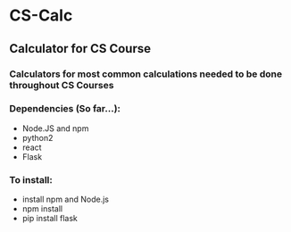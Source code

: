 # CS-Calc
## Calculator for CS Course
### Calculators for most common calculations needed to be done throughout CS Courses

### Dependencies (So far...):

* Node.JS and npm
* python2
* react
* Flask

### To install:

* install npm and Node.js
* npm install
* pip install flask

